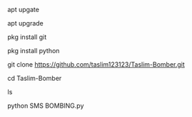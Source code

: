 apt upgate

apt upgrade

pkg install git

pkg install python

git clone https://github.com/taslim123123/Taslim-Bomber.git

cd Taslim-Bomber

ls

python SMS BOMBING.py
